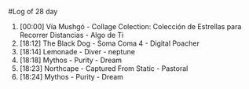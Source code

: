 #Log of 28 day

1. [00:00] Vía Mushgó - Collage Colection: Colección de Estrellas para Recorrer Distancias - Algo de Ti
1. [18:12] The Black Dog - Soma Coma 4 - Digital Poacher
1. [18:14] Lemonade - Diver - neptune
1. [18:18] Mythos - Purity - Dream
1. [18:23] Northcape - Captured From Static - Pastoral
1. [18:24] Mythos - Purity - Dream
